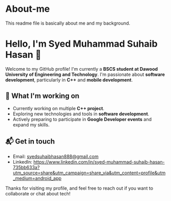 # About-me
This readme file is basically about me and my background.
# Hello, I'm Syed Muhammad Suhaib Hasan 👋

Welcome to my GitHub profile! I'm currently a **BSCS student at Dawood University of Engineering and Technology**. I'm passionate about **software development**, particularly in **C++** and **mobile development**.

## 🚀 What I'm working on
- Currently working on multiple **C++ project**.
- Exploring new technologies and tools in **software development**.
- Actively preparing to participate in **Google Developer events** and expand my skills.
## 📬 Get in touch
- Email: syedsuhaibhasan888@gmail.com
- LinkedIn: https://www.linkedin.com/in/syed-muhammad-suhaib-hasan-735bb633a?utm_source=share&utm_campaign=share_via&utm_content=profile&utm_medium=android_app  


Thanks for visiting my profile, and feel free to reach out if you want to collaborate or chat about tech!


